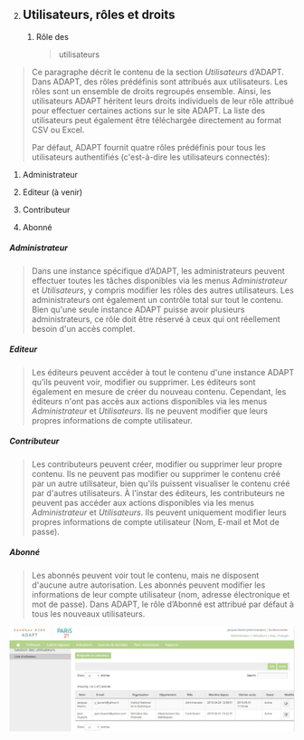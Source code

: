 2.  ## Utilisateurs, rôles et droits

    1.  <span id="bookmark66" class="anchor"></span>Rôle des
        > utilisateurs

> Ce paragraphe décrit le contenu de la section *Utilisateurs* d’ADAPT.
> Dans ADAPT, des rôles prédéfinis sont attribués aux utilisateurs. Les
> rôles sont un ensemble de droits regroupés ensemble. Ainsi, les
> utilisateurs ADAPT héritent leurs droits individuels de leur rôle
> attribué pour effectuer certaines actions sur le site ADAPT. La liste
> des utilisateurs peut également être téléchargée directement au format
> CSV ou Excel.
>
> Par défaut, ADAPT fournit quatre rôles prédéfinis pour tous les
> utilisateurs authentifiés (c'est-à-dire les utilisateurs connectés):

1.  Administrateur

2.  Editeur (à venir)

3.  Contributeur

4.  Abonné

##### *Administrateur*

> Dans une instance spécifique d’ADAPT, les administrateurs peuvent
> effectuer toutes les tâches disponibles via les menus *Administrateur*
> et *Utilisateurs*, y compris modifier les rôles des autres
> utilisateurs. Les administrateurs ont également un contrôle total sur
> tout le contenu. Bien qu'une seule instance ADAPT puisse avoir
> plusieurs administrateurs, ce rôle doit être réservé à ceux qui ont
> réellement besoin d'un accès complet.

##### *Editeur*

> Les éditeurs peuvent accéder à tout le contenu d'une instance ADAPT
> qu’ils peuvent voir, modifier ou supprimer. Les éditeurs sont
> également en mesure de créer du nouveau contenu. Cependant, les
> éditeurs n'ont pas accès aux actions disponibles via les menus
> *Administrateur* et *Utilisateurs*. Ils ne peuvent modifier que leurs
> propres informations de compte utilisateur.

##### *Contributeur*

> Les contributeurs peuvent créer, modifier ou supprimer leur propre
> contenu. Ils ne peuvent pas modifier ou supprimer le contenu créé par
> un autre utilisateur, bien qu'ils puissent visualiser le contenu créé
> par d'autres utilisateurs. À l'instar des éditeurs, les contributeurs
> ne peuvent pas accéder aux actions disponibles via les menus
> *Administrateur* et *Utilisateurs*. Ils peuvent uniquement modifier
> leurs propres informations de compte utilisateur (Nom, E-mail et Mot
> de passe).

##### *Abonné*

> Les abonnés peuvent voir tout le contenu, mais ne disposent d'aucune
> autre autorisation. Les abonnés peuvent modifier les informations de
> leur compte utilisateur (nom, adresse électronique et mot de passe).
> Dans ADAPT, le rôle d’Abonné est attribué par défaut à tous les
> nouveaux utilisateurs.

![](ADAPTmedia_fr\media\image41.jpeg)
